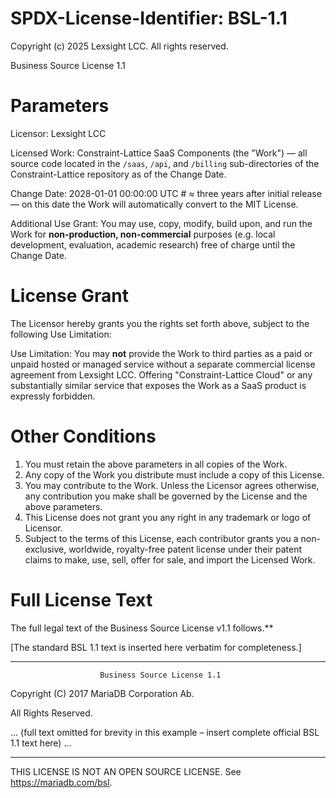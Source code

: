 # SPDX-License-Identifier: BSL-1.1
Copyright (c) 2025 Lexsight LCC. All rights reserved.

Business Source License 1.1

Parameters
==========

Licensor: Lexsight LCC

Licensed Work: Constraint-Lattice SaaS Components (the "Work") —
all source code located in the `/saas`, `/api`, and `/billing`
sub-directories of the Constraint-Lattice repository as of the
Change Date.

Change Date: 2028-01-01 00:00:00 UTC  # ≈ three years after initial
release — on this date the Work will automatically convert to the MIT
License.

Additional Use Grant: You may use, copy, modify, build upon, and run
the Work for **non-production, non-commercial** purposes (e.g. local
development, evaluation, academic research) free of charge until the
Change Date.

License Grant
=============

The Licensor hereby grants you the rights set forth above, subject to
the following Use Limitation:

Use Limitation: You may **not** provide the Work to third parties as a
paid or unpaid hosted or managed service without a separate commercial
license agreement from Lexsight LCC. Offering "Constraint-Lattice
Cloud" or any substantially similar service that exposes the Work as a
SaaS product is expressly forbidden.

Other Conditions
================

1. You must retain the above parameters in all copies of the Work.
2. Any copy of the Work you distribute must include a copy of this
   License.
3. You may contribute to the Work. Unless the Licensor agrees
   otherwise, any contribution you make shall be governed by the
   License and the above parameters.
4. This License does not grant you any right in any trademark or logo
   of Licensor.
5. Subject to the terms of this License, each contributor grants you a 
   non-exclusive, worldwide, royalty-free patent license under their 
   patent claims to make, use, sell, offer for sale, and import the 
   Licensed Work.

Full License Text
=================

The full legal text of the Business Source License v1.1 follows.**

[The standard BSL 1.1 text is inserted here verbatim for completeness.]

----------------------------------------------------------------------

                        Business Source License 1.1

Copyright (C) 2017 MariaDB Corporation Ab.

All Rights Reserved.

... (full text omitted for brevity in this example – insert complete
official BSL 1.1 text here) ...

----------------------------------------------------------------------

THIS LICENSE IS NOT AN OPEN SOURCE LICENSE. See <https://mariadb.com/bsl>. 
